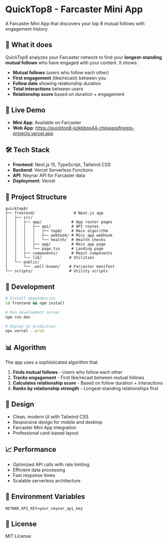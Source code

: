 # QuickTop8 - Farcaster Mini App

A Farcaster Mini App that discovers your top 8 mutual follows with engagement history.

## 🎯 What it does

QuickTop8 analyzes your Farcaster network to find your **longest-standing mutual follows** who have engaged with your content. It shows:

- **Mutual follows** (users who follow each other)
- **First engagement** (like/recast) between you
- **Follow date** showing relationship duration
- **Total interactions** between users
- **Relationship score** based on duration + engagement

## 🚀 Live Demo

- **Mini App**: Available on Farcaster
- **Web App**: https://quicktop8-kzkbbps44-chipagosfinests-projects.vercel.app

## 🛠 Tech Stack

- **Frontend**: Next.js 15, TypeScript, Tailwind CSS
- **Backend**: Vercel Serverless Functions
- **API**: Neynar API for Farcaster data
- **Deployment**: Vercel

## 📁 Project Structure

```
quicktop8/
├── frontend/                 # Next.js app
│   ├── src/
│   │   ├── app/             # App router pages
│   │   │   ├── api/         # API routes
│   │   │   │   ├── top8/    # Main algorithm
│   │   │   │   ├── webhook/ # Mini app webhook
│   │   │   │   └── health/  # Health checks
│   │   │   ├── app/         # Main app page
│   │   │   └── page.tsx     # Landing page
│   │   ├── components/      # React components
│   │   └── lib/            # Utilities
│   └── public/
│       └── .well-known/    # Farcaster manifest
└── scripts/                # Utility scripts
```

## 🔧 Development

```bash
# Install dependencies
cd frontend && npm install

# Run development server
npm run dev

# Deploy to production
npx vercel --prod
```

## 📊 Algorithm

The app uses a sophisticated algorithm that:

1. **Finds mutual follows** - Users who follow each other
2. **Tracks engagement** - First like/recast between mutual follows
3. **Calculates relationship score** - Based on follow duration + interactions
4. **Ranks by relationship strength** - Longest-standing relationships first

## 🎨 Design

- Clean, modern UI with Tailwind CSS
- Responsive design for mobile and desktop
- Farcaster Mini App integration
- Professional card-based layout

## 📈 Performance

- Optimized API calls with rate limiting
- Efficient data processing
- Fast response times
- Scalable serverless architecture

## 🔐 Environment Variables

```env
NEYNAR_API_KEY=your_neynar_api_key
```

## 📄 License

MIT License 